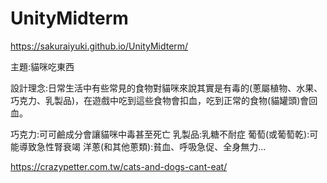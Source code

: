 # UnityMidterm
https://sakuraiyuki.github.io/UnityMidterm/

主題:貓咪吃東西

設計理念:日常生活中有些常見的食物對貓咪來說其實是有毒的(蔥屬植物、水果、巧克力、乳製品)，在遊戲中吃到這些食物會扣血，吃到正常的食物(貓罐頭)會回血。



巧克力:可可鹼成分會讓貓咪中毒甚至死亡
乳製品:乳糖不耐症
葡萄(或葡萄乾):可能導致急性腎衰竭
洋蔥(和其他蔥類):貧血、呼吸急促、全身無力...

https://crazypetter.com.tw/cats-and-dogs-cant-eat/

